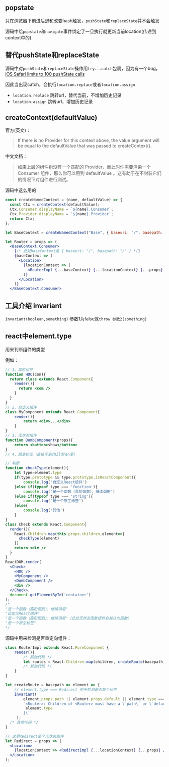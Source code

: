 ## popstate

只在浏览器下前进后退和改变hash触发，`pushState`和`replaceState`并不会触发

源码中给`popstate`和`navigate`事件绑定了一旦执行就更新当前location(传递到context中的)


## 替代pushState和replaceState
源码中对`pushState`和`replaceState`操作用`try...catch`包裹，因为有一个bug，[iOS Safari limits to 100 pushState calls](https://forums.developer.apple.com/thread/36650)

因此当出现catch，会执行`location.replace`或者`location.assign`

* `location.replace` 跳转url，替代当前，不增加历史记录
* `location.assign` 跳转url，增加历史记录

## createContext(defaultValue)

官方(英文)：
> If there is no Provider for this context above, the value argument will be equal to the defaultValue that was passed to createContext().

中文文档：
>如果上层的组件树没有一个匹配的 Provider，而此时你需要渲染一个 Consumer 组件，那么你可以用到 defaultValue 。这有助于在不封装它们的情况下对组件进行测试。

源码中这么用的
```jsx
const createNamedContext = (name, defaultValue) => {
  const Ctx = createContext(defaultValue);
  Ctx.Consumer.displayName = `${name}.Consumer`;
  Ctx.Provider.displayName = `${name}.Provider`;
  return Ctx;
};

let BaseContext = createNamedContext("Base", { baseuri: "/", basepath: "/" });

let Router = props => (
  <BaseContext.Consumer>
    {/* 此处baseContext是 { baseuri: "/", basepath: "/" } */}
    {baseContext => (
      <Location>
        {locationContext => (
          <RouterImpl {...baseContext} {...locationContext} {...props} />
        )}
      </Location>
    )}
  </BaseContext.Consumer>
```

## 工具介绍 invariant

`invariant(boolean,something)` 参数1为false就`throw 参数2(something)`
 
## react中element.type
用来判断组件的类型

例如：
```jsx
// 1、高阶组件
function HOC(com){
  return class extends React.Component{
    render(){
      return <com />
    }
  }
}
// 2、自定义组件
class MyComponent extends React.Component{
    render(){
        return <div>...</div>
    }
}
// 3、无状态组件
function DumbComponent(props){
    return <button>show</button>
}
// 4、原生标签（直接写到children里）

// 判断
function checkType(element){
    let type=element.type
    if(type.prototype && type.prototype.isReactComponent){
        console.log('自定义React组件')
    }else if(typeof type === 'function'){
        console.log('是一个函数（高阶函数），继续调用')
    }else if(typeof type === 'string'){
        console.log('是一个原生标签')
    }else{
        console.log('其他')
    }
}
class Check extends React.Component{
  render(){
    React.Children.map(this.props.children,element=>{
      checkType(element)
    })
    return <div />
  }
}
ReactDOM.render(
  <Check>
    <HOC />      
    <MyComponent />
    <DumbComponent />
    <div />
  </Check>,
  document.getElementById('container')
);
/*
"是一个函数（高阶函数），继续调用"
"自定义React组件"
"是一个函数（高阶函数），继续调用"（此处无状态函数组件会被认为函数）
"是一个原生标签"
*/
```

源码中用来检测是否重定向组件：
```jsx
class RouterImpl extends React.PureComponent {
    render(){
        /* 其他代码 */
        let routes = React.Children.map(children, createRoute(basepath));
        /* 其他代码 */
    }        
}

let createRoute = basepath => element => {
    // element.type === Redirect 用于检测是否某个组件
    invariant(
        element.props.path || element.props.default || element.type === Redirect,
        `<Router>: Children of <Router> must have a \`path\` or \`default\` prop, or be a \`<Redirect>\`. None found on element type \`${
         element.type
        }\``
     );
  /* 其他代码 */
}

// 这里Redirect是个无状态组件  
let Redirect = props => (
  <Location>
    {locationContext => <RedirectImpl {...locationContext} {...props} />}
  </Location>
);
```